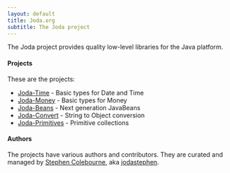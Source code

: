 ```yaml
---
layout: default
title: Joda.org
subtitle: The Joda project
---
```


The Joda project provides quality low-level libraries for the Java platform.

#### Projects

These are the projects:

- [Joda-Time](http://www.joda.org/joda-time/) - Basic types for Date and Time
- [Joda-Money](http://www.joda.org/joda-money/) - Basic types for Money
- [Joda-Beans](http://www.joda.org/joda-beans/) - Next generation JavaBeans
- [Joda-Convert](http://www.joda.org/joda-convert/) - String to Object conversion
- [Joda-Primitives](http://www.joda.org/joda-primitives/) - Primitive collections

#### Authors

The projects have various authors and contributors.
They are curated and managed by [Stephen Colebourne](http://www.linkedin.com/in/stephencolebourne),
aka [jodastephen](https://github.com/jodastephen).
